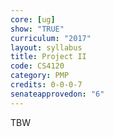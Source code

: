 ```yaml
---
core: [ug]
show: "TRUE"
curriculum: "2017"
layout: syllabus
title: Project II
code: CS4120
category: PMP
credits: 0-0-0-7
senateapprovedon: "6"
---
```

TBW
